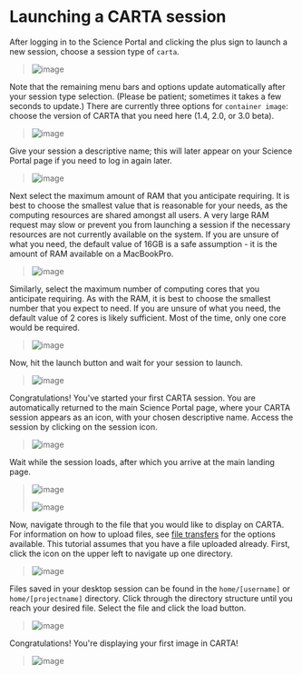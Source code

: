 # Launching a CARTA session 

After logging in to the Science Portal and clicking the plus sign to
launch a new session, choose a session type of `carta`.

> ![image](images/carta/1_select_carta_session.png)

Note that the remaining menu bars and options update automatically after
your session type selection. (Please be patient; sometimes it takes a
few seconds to update.) There are currently three options for
`container image`: choose the version of CARTA that you need here
(1.4, 2.0, or 3.0 beta).

> ![image](images/carta/2_select_carta_container.png)

Give your session a descriptive name; this will later appear on your
Science Portal page if you need to log in again later.

> ![image](images/carta/3_choose_carta_name.png)

Next select the maximum amount of RAM that you anticipate requiring. It
is best to choose the smallest value that is reasonable for your needs,
as the computing resources are shared amongst all users. A very large
RAM request may slow or prevent you from launching a session if the
necessary resources are not currently available on the system. If you
are unsure of what you need, the default value of 16GB is a safe
assumption - it is the amount of RAM available on a MacBookPro.

> ![image](images/carta/4_choose_carta_ram.png)

Similarly, select the maximum number of computing cores that you
anticipate requiring. As with the RAM, it is best to choose the smallest
number that you expect to need. If you are unsure of what you need, the
default value of 2 cores is likely sufficient. Most of the time, only
one core would be required.

> ![image](images/carta/5_choose_carta_cores.png)

Now, hit the launch button and wait for your session to launch.

> ![image](images/carta/6_launch_carta.png)

Congratulations! You've started your first CARTA session. You are
automatically returned to the main Science Portal page, where your CARTA
session appears as an icon, with your chosen descriptive name. Access
the session by clicking on the session icon.

> ![image](images/carta/7_click_carta.png)

Wait while the session loads, after which you arrive at the main landing
page.

> ![image](images/carta/8_carta_loading.png)
>
> ![image](images/carta/9_main_carta_landing.png)

Now, navigate through to the file that you would like to display on
CARTA. For information on how to upload files, see
[file transfers](/science-containers/general/General-tools/File_transfers) for the options available.
This tutorial assumes that you have a file uploaded already. First,
click the icon on the upper left to navigate up one directory.

> ![image](images/carta/10_navigate_files.png)

Files saved in your desktop session can be found in the
`home/[username]` or `home/[projectname]` directory. Click through the
directory structure until you reach your desired file. Select the file
and click the load button.

> ![image](images/carta/11_select_file.png)

Congratulations! You're displaying your first image in CARTA!

> ![image](images/carta/12_success_CARTA.png)
